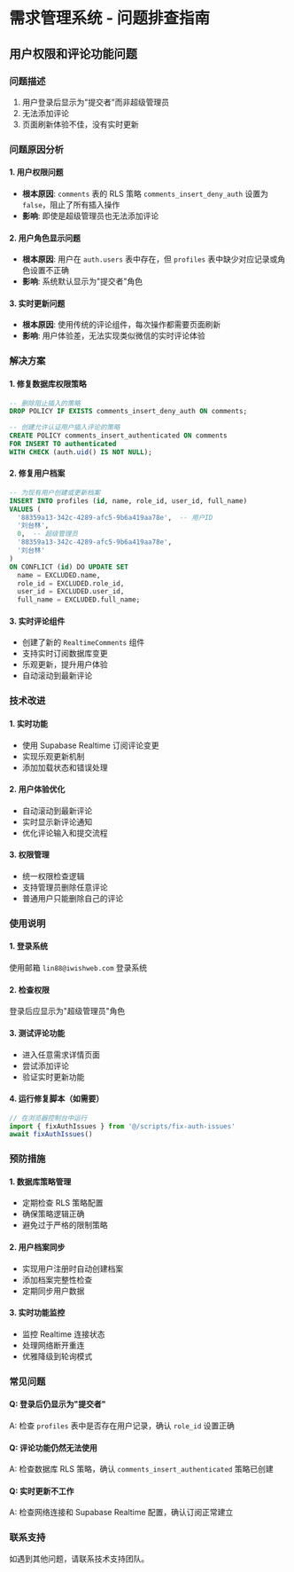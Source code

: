 # 需求管理系统 - 问题排查指南

## 用户权限和评论功能问题

### 问题描述
1. 用户登录后显示为"提交者"而非超级管理员
2. 无法添加评论
3. 页面刷新体验不佳，没有实时更新

### 问题原因分析

#### 1. 用户权限问题
- **根本原因**: `comments` 表的 RLS 策略 `comments_insert_deny_auth` 设置为 `false`，阻止了所有插入操作
- **影响**: 即使是超级管理员也无法添加评论

#### 2. 用户角色显示问题
- **根本原因**: 用户在 `auth.users` 表中存在，但 `profiles` 表中缺少对应记录或角色设置不正确
- **影响**: 系统默认显示为"提交者"角色

#### 3. 实时更新问题
- **根本原因**: 使用传统的评论组件，每次操作都需要页面刷新
- **影响**: 用户体验差，无法实现类似微信的实时评论体验

### 解决方案

#### 1. 修复数据库权限策略
```sql
-- 删除阻止插入的策略
DROP POLICY IF EXISTS comments_insert_deny_auth ON comments;

-- 创建允许认证用户插入评论的策略
CREATE POLICY comments_insert_authenticated ON comments
FOR INSERT TO authenticated
WITH CHECK (auth.uid() IS NOT NULL);
```

#### 2. 修复用户档案
```sql
-- 为现有用户创建或更新档案
INSERT INTO profiles (id, name, role_id, user_id, full_name) 
VALUES (
  '88359a13-342c-4289-afc5-9b6a419aa78e',  -- 用户ID
  '刘台林',
  0,  -- 超级管理员
  '88359a13-342c-4289-afc5-9b6a419aa78e',
  '刘台林'
) 
ON CONFLICT (id) DO UPDATE SET
  name = EXCLUDED.name,
  role_id = EXCLUDED.role_id,
  user_id = EXCLUDED.user_id,
  full_name = EXCLUDED.full_name;
```

#### 3. 实时评论组件
- 创建了新的 `RealtimeComments` 组件
- 支持实时订阅数据库变更
- 乐观更新，提升用户体验
- 自动滚动到最新评论

### 技术改进

#### 1. 实时功能
- 使用 Supabase Realtime 订阅评论变更
- 实现乐观更新机制
- 添加加载状态和错误处理

#### 2. 用户体验优化
- 自动滚动到最新评论
- 实时显示新评论通知
- 优化评论输入和提交流程

#### 3. 权限管理
- 统一权限检查逻辑
- 支持管理员删除任意评论
- 普通用户只能删除自己的评论

### 使用说明

#### 1. 登录系统
使用邮箱 `lin88@iwishweb.com` 登录系统

#### 2. 检查权限
登录后应显示为"超级管理员"角色

#### 3. 测试评论功能
- 进入任意需求详情页面
- 尝试添加评论
- 验证实时更新功能

#### 4. 运行修复脚本（如需要）
```typescript
// 在浏览器控制台中运行
import { fixAuthIssues } from '@/scripts/fix-auth-issues'
await fixAuthIssues()
```

### 预防措施

#### 1. 数据库策略管理
- 定期检查 RLS 策略配置
- 确保策略逻辑正确
- 避免过于严格的限制策略

#### 2. 用户档案同步
- 实现用户注册时自动创建档案
- 添加档案完整性检查
- 定期同步用户数据

#### 3. 实时功能监控
- 监控 Realtime 连接状态
- 处理网络断开重连
- 优雅降级到轮询模式

### 常见问题

#### Q: 登录后仍显示为"提交者"
A: 检查 `profiles` 表中是否存在用户记录，确认 `role_id` 设置正确

#### Q: 评论功能仍然无法使用
A: 检查数据库 RLS 策略，确认 `comments_insert_authenticated` 策略已创建

#### Q: 实时更新不工作
A: 检查网络连接和 Supabase Realtime 配置，确认订阅正常建立

### 联系支持
如遇到其他问题，请联系技术支持团队。